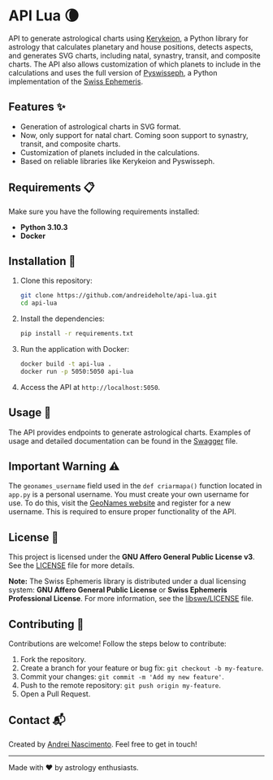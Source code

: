 # API Lua 🌘

API to generate astrological charts using [Kerykeion](https://github.com/g-battaglia/kerykeion), a Python library for astrology that calculates planetary and house positions, detects aspects, and generates SVG charts, including natal, synastry, transit, and composite charts. The API also allows customization of which planets to include in the calculations and uses the full version of [Pyswisseph](https://github.com/astrorigin/pyswisseph), a Python implementation of the [Swiss Ephemeris](https://www.astro.com/swisseph/).

## Features ✨

- Generation of astrological charts in SVG format.
- Now, only support for natal chart. Coming soon support to synastry, transit, and composite charts.
- Customization of planets included in the calculations.
- Based on reliable libraries like Kerykeion and Pyswisseph.

## Requirements 📋

Make sure you have the following requirements installed:

- **Python 3.10.3**
- **Docker**

## Installation 🚀

1. Clone this repository:

   ```bash
   git clone https://github.com/andreideholte/api-lua.git
   cd api-lua
   ```

2. Install the dependencies:

   ```bash
   pip install -r requirements.txt
   ```

3. Run the application with Docker:

   ```bash
   docker build -t api-lua .
   docker run -p 5050:5050 api-lua
   ```

4. Access the API at `http://localhost:5050`.

## Usage 📖

The API provides endpoints to generate astrological charts. Examples of usage and detailed documentation can be found in the [Swagger](https://github.com/andreideholte/api-lua/blob/main/swagger.yaml) file.

## Important Warning ⚠️

The `geonames_username` field used in the `def criarmapa()` function located in `app.py` is a personal username. You must create your own username for use. To do this, visit the [GeoNames website](https://www.geonames.org/) and register for a new username. This is required to ensure proper functionality of the API.

## License 📄

This project is licensed under the **GNU Affero General Public License v3**. See the [LICENSE](https://github.com/andreideholte/api-lua/blob/main/LICENSE) file for more details.

**Note:** The Swiss Ephemeris library is distributed under a dual licensing system: **GNU Affero General Public License** or **Swiss Ephemeris Professional License**. For more information, see the [libswe/LICENSE](https://github.com/astrorigin/swisseph/blob/696bda432298d482d27e67a0cf1238920301a7dd/LICENSE) file.

## Contributing 🤝

Contributions are welcome! Follow the steps below to contribute:

1. Fork the repository.
2. Create a branch for your feature or bug fix: `git checkout -b my-feature`.
3. Commit your changes: `git commit -m 'Add my new feature'`.
4. Push to the remote repository: `git push origin my-feature`.
5. Open a Pull Request.

## Contact 📬

Created by [Andrei Nascimento](mailto:andreideholte@gmail.com). Feel free to get in touch!

---

Made with ❤️ by astrology enthusiasts.
